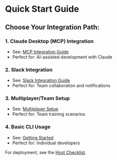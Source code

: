 # Quick Start Guide

## Choose Your Integration Path:

### 1. Claude Desktop (MCP) Integration
- See: [MCP Integration Guide](setup/MCP_INTEGRATION.md)
- Perfect for: AI-assisted development with Claude

### 2. Slack Integration  
- See: [Slack Integration Guide](integrations/slack/README.md)
- Perfect for: Team collaboration and notifications

### 3. Multiplayer/Team Setup
- See: [Multiplayer Setup](setup/multiplayer-setup.md)
- Perfect for: Team training scenarios

### 4. Basic CLI Usage
- See: [Getting Started](GETTING_STARTED.md)
- Perfect for: Individual developers

For deployment, see the [Host Checklist](setup/HOST_CHECKLIST.md).
